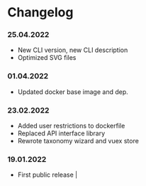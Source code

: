 Changelog
===

### 25.04.2022
- New CLI version, new CLI description
- Optimized SVG files

### 01.04.2022
- Updated docker base image and dep.

### 23.02.2022
- Added user restrictions to dockerfile
- Replaced API interface library
- Rewrote taxonomy wizard and vuex store

### 19.01.2022
- First public release
                                                                                       |